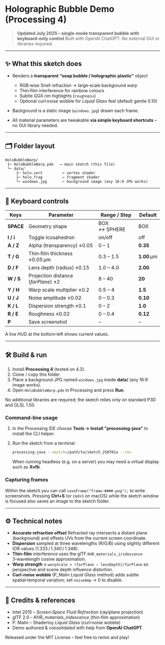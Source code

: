 # Holographic Bubble Demo (Processing 4)

> **Updated July 2025 – single‑mode transparent bubble with keyboard‑only control**
> Built with OpenAI ChatGPT. No external GUI or libraries required.

---

## ✨ What this sketch does

* Renders a **transparent “soap bubble / holographic plastic”** object

  * RGB‑wise Snell refraction → large‐scale background warp
  * Thin‑film interference for rainbow colours
  * Subtle GGX rim highlights (`roughness`)
  * Optional curl‑noise wobble for *Liquid Glass* feel (default gentle 0.10)
* Background is a static image (`windows.jpg`) drawn each frame.
* All material parameters are tweakable **via simple keyboard shortcuts** – no GUI library needed.

---

## 🗂 Folder layout

```
HoloBubbleWarp/
 ├─ HoloBubbleWarp.pde   ← main sketch (this file)
 └─ data/
     ├─ holo.vert         ← vertex shader
     ├─ holo.frag         ← fragment shader
     └─ windows.jpg       ← background image (any 16:9 JPG works)
```

---

## 🎹 Keyboard controls

| Keys      | Parameter                           | Range / Step | Default     |
| --------- | ----------------------------------- | ------------ | ----------- |
| **SPACE** | Geometry shape                      | BOX ↔ SPHERE | BOX         |
| **I / i** | Toggle Icosahedron                  | on/off       | off         |
| **A / Z** | Alpha (transparency) ±0.05          | 0 – 1        | **0.35**    |
| **T / G** | Thin‑film thickness ±0.05 µm        | 0.3 – 1.5    | **1.00** µm |
| **D / F** | Lens depth (radius) ±0.15           | 1.0 – 4.0    | **2.00**    |
| **W / S** | Projection distance (*farPlane*) ±2 | 8 – 40       | **20**      |
| **Y / H** | Warp scale multiplier ±0.2          | 0.5 – 4      | **1.5**     |
| **U / J** | Noise amplitude ±0.02               | 0 – 0.3      | **0.10**    |
| **K / L** | Dispersion strength ±0.1            | 0 – 2        | **1.0**     |
| **R / E** | Roughness ±0.02                     | 0 – 0.4      | **0.12**    |
| **P**     | Save screenshot                     | –            | –           |

A live HUD at the bottom‑left shows current values.

---

## 🛠 Build & run

1. Install **Processing 4** (tested on 4.3).
2. Clone / copy this folder.
3. Place a background JPG named `windows.jpg` inside **data/** (any 16:9 image works).
4. Open `HoloBubbleWarp.pde` in Processing and press **Run**.

No additional libraries are required; the sketch relies only on standard P3D and GLSL 1.50.

### Command‑line usage

1. In the Processing IDE choose **Tools → Install "processing‑java"** to install the CLI helper.
2. Run the sketch from a terminal:

   ```bash
   processing-java --sketch=/path/to/sketch_250701a --run
   ```

   When running headless (e.g. on a server) you may need a virtual display such as **Xvfb**.

### Capturing frames

Within the sketch you can call `saveFrame("frame-####.png");` to write screenshots. Pressing **Ctrl+S** (or `Cmd+S` on macOS) while the sketch window is focused also saves an image to the sketch folder.

---

## ⚙️ Technical notes

* **Accurate refraction offset**
  Refracted ray intersects a distant plane (background) and offsets UVs from the
  current screen coordinate.
* **Dispersion** sampled at three wavelengths (R/G/B) using slightly different IOR values (1.333 / 1.340 / 1.348).
* **Thin‑film** interference uses the glTF `KHR_materials_iridescence` 3‑wavelength cosine approximation.
* **Warp strength** ≈ `warpScale × (farPlane − lensDepth)/farPlane` so perspective and scene depth influence distortion.
* **Curl‑noise wobble** (P\_Malin *Liquid Glass* method) adds subtle spatial‑temporal variation; set `noiseAmp` → 0 to disable.

---

## 📜 Credits & references

* Intel 2015 – *Screen‑Space Fluid Refraction* (ray/plane projection)
* glTF 2.0 – *KHR\_materials\_iridescence* (thin‑film approximation)
* P. Malin – Shadertoy *Liquid Glass* (curl‑noise wobble)
* Demo authored & consolidated with help from **OpenAI ChatGPT**.

Released under the MIT License – feel free to remix and play!
